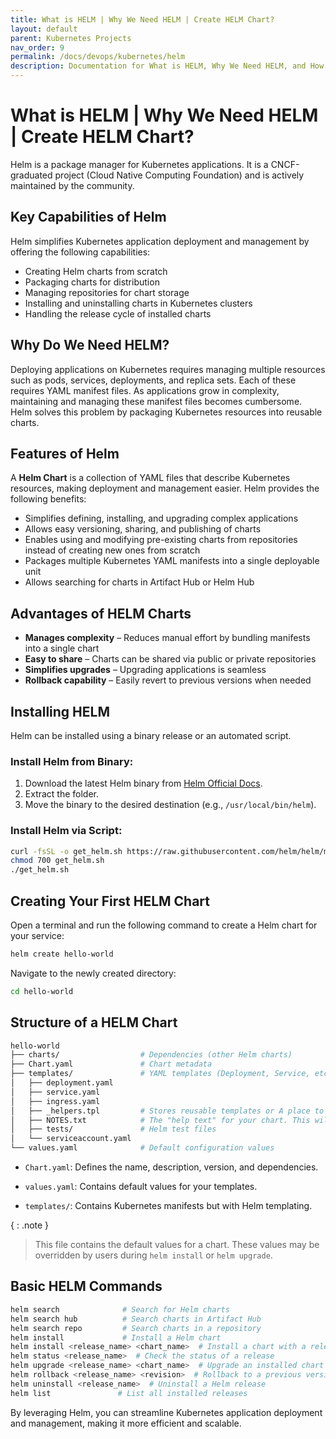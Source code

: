 ```yaml
---
title: What is HELM | Why We Need HELM | Create HELM Chart?
layout: default
parent: Kubernetes Projects
nav_order: 9
permalink: /docs/devops/kubernetes/helm
description: Documentation for What is HELM, Why We Need HELM, and How to Create a HELM Chart.
---
```


# What is HELM | Why We Need HELM | Create HELM Chart?

Helm is a package manager for Kubernetes applications. It is a CNCF-graduated project (Cloud Native Computing Foundation) and is actively maintained by the community.

## Key Capabilities of Helm

Helm simplifies Kubernetes application deployment and management by offering the following capabilities:

- Creating Helm charts from scratch
- Packaging charts for distribution
- Managing repositories for chart storage
- Installing and uninstalling charts in Kubernetes clusters
- Handling the release cycle of installed charts

## Why Do We Need HELM?

Deploying applications on Kubernetes requires managing multiple resources such as pods, services, deployments, and replica sets. Each of these requires YAML manifest files. As applications grow in complexity, maintaining and managing these manifest files becomes cumbersome. Helm solves this problem by packaging Kubernetes resources into reusable charts.

## Features of Helm

A **Helm Chart** is a collection of YAML files that describe Kubernetes resources, making deployment and management easier. Helm provides the following benefits:

- Simplifies defining, installing, and upgrading complex applications
- Allows easy versioning, sharing, and publishing of charts
- Enables using and modifying pre-existing charts from repositories instead of creating new ones from scratch
- Packages multiple Kubernetes YAML manifests into a single deployable unit
- Allows searching for charts in Artifact Hub or Helm Hub

## Advantages of HELM Charts

- **Manages complexity** – Reduces manual effort by bundling manifests into a single chart
- **Easy to share** – Charts can be shared via public or private repositories
- **Simplifies upgrades** – Upgrading applications is seamless
- **Rollback capability** – Easily revert to previous versions when needed

## Installing HELM

Helm can be installed using a binary release or an automated script.

### Install Helm from Binary:

1. Download the latest Helm binary from [Helm Official Docs](https://helm.sh/docs/intro/install/).
2. Extract the folder.
3. Move the binary to the desired destination (e.g., `/usr/local/bin/helm`).

### Install Helm via Script:

```bash
curl -fsSL -o get_helm.sh https://raw.githubusercontent.com/helm/helm/main/scripts/get-helm-3
chmod 700 get_helm.sh
./get_helm.sh
```

## Creating Your First HELM Chart

Open a terminal and run the following command to create a Helm chart for your service:

```bash
helm create hello-world
```

Navigate to the newly created directory:

```bash
cd hello-world
```

## Structure of a HELM Chart

```bash
hello-world
├── charts/                  # Dependencies (other Helm charts)
├── Chart.yaml               # Chart metadata
├── templates/               # YAML templates (Deployment, Service, etc.)
│   ├── deployment.yaml
│   ├── service.yaml
│   ├── ingress.yaml
│   ├── _helpers.tpl         # Stores reusable templates or A place to put template helpers that you can re-use throughout the chart
│   ├── NOTES.txt            # The "help text" for your chart. This will be displayed to your users when they run helm install.
│   ├── tests/               # Helm test files
│   └── serviceaccount.yaml
└── values.yaml              # Default configuration values
```

* `Chart.yaml`: Defines the name, description, version, and dependencies.

* `values.yaml`: Contains default values for your templates.

* `templates/`: Contains Kubernetes manifests but with Helm templating.

{ : .note }
> This file contains the default values for a chart. These values may be overridden by users during `helm install` or `helm upgrade`.

## Basic HELM Commands

```bash
helm search              # Search for Helm charts
helm search hub          # Search charts in Artifact Hub
helm search repo         # Search charts in a repository
helm install             # Install a Helm chart
helm install <release_name> <chart_name>  # Install a chart with a release name
helm status <release_name>  # Check the status of a release
helm upgrade <release_name> <chart_name>  # Upgrade an installed chart
helm rollback <release_name> <revision>  # Rollback to a previous version
helm uninstall <release_name>  # Uninstall a Helm release
helm list               # List all installed releases
```

By leveraging Helm, you can streamline Kubernetes application deployment and management, making it more efficient and scalable.

